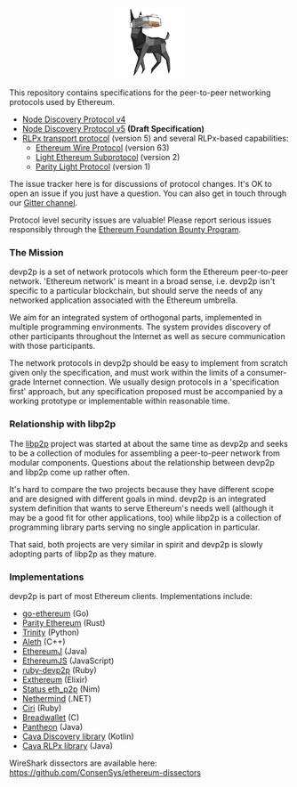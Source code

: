 <p align="center"><img src="etherdog.png"></p>

This repository contains specifications for the peer-to-peer networking protocols used by
Ethereum.

* [Node Discovery Protocol v4]
* [Node Discovery Protocol v5] **(Draft Specification)**
* [RLPx transport protocol] (version 5) and several RLPx-based capabilities:
  * [Ethereum Wire Protocol] (version 63)
  * [Light Ethereum Subprotocol] (version 2)
  * [Parity Light Protocol] (version 1)

The issue tracker here is for discussions of protocol changes. It's OK to open an issue if
you just have a question. You can also get in touch through our [Gitter channel].

Protocol level security issues are valuable! Please report serious issues responsibly
through the [Ethereum Foundation Bounty Program].

### The Mission

devp2p is a set of network protocols which form the Ethereum peer-to-peer network.
'Ethereum network' is meant in a broad sense, i.e. devp2p isn't specific to a particular
blockchain, but should serve the needs of any networked application associated with the
Ethereum umbrella.

We aim for an integrated system of orthogonal parts, implemented in multiple programming
environments. The system provides discovery of other participants throughout the Internet
as well as secure communication with those participants.

The network protocols in devp2p should be easy to implement from scratch given only the
specification, and must work within the limits of a consumer-grade Internet connection. We
usually design protocols in a 'specification first' approach, but any specification
proposed must be accompanied by a working prototype or implementable within reasonable
time.

### Relationship with libp2p

The [libp2p] project was started at about the same time as devp2p and seeks to be a
collection of modules for assembling a peer-to-peer network from modular components.
Questions about the relationship between devp2p and libp2p come up rather often.

It's hard to compare the two projects because they have different scope and are designed
with different goals in mind. devp2p is an integrated system definition that wants to
serve Ethereum's needs well (although it may be a good fit for other applications, too)
while libp2p is a collection of programming library parts serving no single application in
particular.

That said, both projects are very similar in spirit and devp2p is slowly adopting parts of
libp2p as they mature.

### Implementations

devp2p is part of most Ethereum clients. Implementations include:

- [go-ethereum] (Go)
- [Parity Ethereum] (Rust)
- [Trinity] (Python)
- [Aleth] (C++)
- [EthereumJ] (Java)
- [EthereumJS] (JavaScript)
- [ruby-devp2p] (Ruby)
- [Exthereum] (Elixir)
- [Status eth_p2p] (Nim)
- [Nethermind] (.NET)
- [Ciri] (Ruby)
- [Breadwallet] \(C)
- [Pantheon] (Java)
- [Cava Discovery library] (Kotlin)
- [Cava RLPx library] (Java)

WireShark dissectors are available here: https://github.com/ConsenSys/ethereum-dissectors

[Node Discovery Protocol v4]: ./discv4.md
[Node Discovery Protocol v5]: ./discv5/discv5.md
[RLPx transport protocol]: ./rlpx.md
[Ethereum Wire Protocol]: ./caps/eth.md
[Light Ethereum Subprotocol]: ./caps/les.md
[Parity Light Protocol]: ./caps/pip.md
[Gitter channel]: https://gitter.im/ethereum/devp2p
[Ethereum Foundation Bounty Program]: https://bounty.ethereum.org
[libp2p]: https://libp2p.org
[go-ethereum]: https://github.com/ethereum/go-ethereum/
[Parity Ethereum]: https://github.com/paritytech/parity-ethereum
[Trinity]: https://github.com/ethereum/trinity
[Aleth]: https://github.com/ethereum/aleth
[EthereumJ]: https://github.com/ethereum/ethereumj
[EthereumJS]: https://github.com/ethereumjs/ethereumjs-devp2p
[ruby-devp2p]: https://github.com/cryptape/ruby-devp2p
[Exthereum]: https://github.com/exthereum/ex_wire
[Status eth_p2p]: https://github.com/status-im/nim-eth-p2p
[Nethermind]: https://github.com/tkstanczak/nethermind
[Ciri]: https://github.com/ciri-ethereum/ciri
[Breadwallet]: https://github.com/breadwallet/breadwallet-core
[Pantheon]: https://github.com/PegaSysEng/pantheon
[Cava Discovery library]: https://github.com/consensys/cava/tree/master/devp2p
[Cava RLPx library]: https://github.com/consensys/cava/tree/master/rlpx
